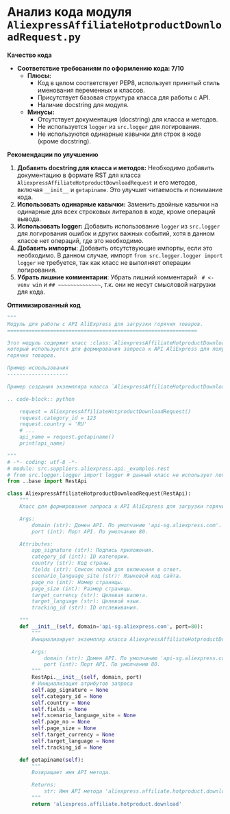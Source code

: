 # Анализ кода модуля `AliexpressAffiliateHotproductDownloadRequest.py`

**Качество кода**

-   **Соответствие требованиям по оформлению кода: 7/10**
    -   **Плюсы:**
        *   Код в целом соответствует PEP8, использует принятый стиль именования переменных и классов.
        *   Присутствует базовая структура класса для работы с API.
        *   Наличие docstring для модуля.
    -   **Минусы:**
        *   Отсутствует документация (docstring) для класса и методов.
        *   Не используется `logger` из `src.logger` для логирования.
        *   Не используются одинарные кавычки для строк в коде (кроме docstring).

**Рекомендации по улучшению**

1.  **Добавить docstring для класса и методов:** Необходимо добавить документацию в формате RST для класса `AliexpressAffiliateHotproductDownloadRequest` и его методов, включая `__init__` и `getapiname`. Это улучшит читаемость и понимание кода.
2.  **Использовать одинарные кавычки:** Заменить двойные кавычки на одинарные для всех строковых литералов в коде, кроме операций вывода.
3.  **Использовать logger:**  Добавить использование `logger` из `src.logger` для логирования ошибок и других важных событий, хотя в данном классе нет операций, где это необходимо.
4.  **Добавить импорты**: Добавить отсутствующие импорты, если это необходимо. В данном случае, импорт `from src.logger.logger import logger` не требуется, так как класс не выполняет операции логирования.
5.  **Убрать лишние комментарии**: Убрать лишний комментарий ` # <- venv win` и `## ~~~~~~~~~~~~~~`, т.к. они не несут смысловой нагрузки для кода.

**Оптимизированный код**

```python
"""
Модуль для работы с API AliExpress для загрузки горячих товаров.
==============================================================

Этот модуль содержит класс :class:`AliexpressAffiliateHotproductDownloadRequest`,
который используется для формирования запроса к API AliExpress для получения списка
горячих товаров.

Пример использования
--------------------

Пример создания экземпляра класса `AliexpressAffiliateHotproductDownloadRequest`:

.. code-block:: python

    request = AliexpressAffiliateHotproductDownloadRequest()
    request.category_id = 123
    request.country = 'RU'
    # ...
    api_name = request.getapiname()
    print(api_name)

"""
# -*- coding: utf-8 -*-
# module: src.suppliers.aliexpress.api._examples.rest
# from src.logger.logger import logger # данный класс не использует логирование, импорт не требуется.
from ..base import RestApi

class AliexpressAffiliateHotproductDownloadRequest(RestApi):
    """
    Класс для формирования запроса к API AliExpress для загрузки горячих товаров.

    Args:
        domain (str): Домен API. По умолчанию 'api-sg.aliexpress.com'.
        port (int): Порт API. По умолчанию 80.

    Attributes:
        app_signature (str): Подпись приложения.
        category_id (int): ID категории.
        country (str): Код страны.
        fields (str): Список полей для включения в ответ.
        scenario_language_site (str): Языковой код сайта.
        page_no (int): Номер страницы.
        page_size (int): Размер страницы.
        target_currency (str): Целевая валюта.
        target_language (str): Целевой язык.
        tracking_id (str): ID отслеживания.

    """
    def __init__(self, domain='api-sg.aliexpress.com', port=80):
        """
        Инициализирует экземпляр класса AliexpressAffiliateHotproductDownloadRequest.

        Args:
            domain (str): Домен API. По умолчанию 'api-sg.aliexpress.com'.
            port (int): Порт API. По умолчанию 80.
        """
        RestApi.__init__(self, domain, port)
        # Инициализация атрибутов запроса
        self.app_signature = None
        self.category_id = None
        self.country = None
        self.fields = None
        self.scenario_language_site = None
        self.page_no = None
        self.page_size = None
        self.target_currency = None
        self.target_language = None
        self.tracking_id = None

    def getapiname(self):
        """
        Возвращает имя API метода.

        Returns:
            str: Имя API метода 'aliexpress.affiliate.hotproduct.download'.
        """
        return 'aliexpress.affiliate.hotproduct.download'
```